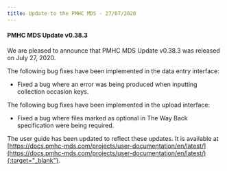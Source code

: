 ```yaml
---
title: Update to the PMHC MDS - 27/07/2020
---
```


#### PMHC MDS Update v0.38.3 ####

We are pleased to announce that PMHC MDS Update v0.38.3 was released on July 27, 2020.

The following bug fixes have been implemented in the data entry interface:
* Fixed a bug where an error was being produced when inputting collection occasion keys.

The following bug fixes have been implemented in the upload interface:
* Fixed a bug where files marked as optional in The Way Back specification were being required.


The user guide has been updated to reflect these updates. It is available
at [https://docs.pmhc-mds.com/projects/user-documentation/en/latest/](https://docs.pmhc-mds.com/projects/user-documentation/en/latest/){:target="_blank"}.
